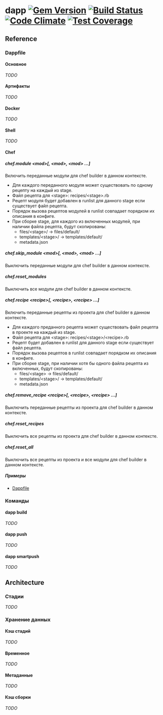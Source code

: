 # dapp [![Gem Version](https://badge.fury.io/rb/dapp.svg)](https://badge.fury.io/rb/dapp) [![Build Status](https://travis-ci.org/flant/dapp.svg)](https://travis-ci.org/flant/dapp) [![Code Climate](https://codeclimate.com/github/flant/dapp/badges/gpa.svg)](https://codeclimate.com/github/flant/dapp) [![Test Coverage](https://codeclimate.com/github/flant/dapp/badges/coverage.svg)](https://codeclimate.com/github/flant/dapp/coverage)

## Reference

### Dappfile

#### Основное
*TODO*

#### Артифакты
*TODO*

#### Docker
*TODO*

#### Shell
*TODO*

#### Chef

##### chef.module \<mod\>[, \<mod\>, \<mod\> ...]
Включить переданные модули для chef builder в данном контексте.

* Для каждого переданного модуля может существовать по одному рецепту на каждый из stage.
* Файл рецепта для \<stage\>: recipes/\<stage\>.rb
* Рецепт модуля будет добавлен в runlist для данного stage если существует файл рецепта.
* Порядок вызова рецептов модулей в runlist совпадает порядком их описания в конфиге.
* При сборке stage, для каждого из включенных модулей, при наличии файла рецепта, будут скопированы:
  * files/\<stage\>/ -> files/default/
  * templates/\<stage\>/ -> templates/default/
  * metadata.json

##### chef.skip_module \<mod\>[, \<mod\>, \<mod\> ...]
Выключить переданные модули для chef builder в данном контексте.

##### chef.reset_modules
Выключить все модули для chef builder в данном контексте.

##### chef.recipe \<recipe\>[, \<recipe\>, \<recipe\> ...]
Включить переданные рецепты из проекта для chef builder в данном контексте.

* Для каждого преданного рецепта может существовать файл рецепта в проекте на каждый из stage.
* Файл рецепта для \<stage\>: recipes/\<stage\>/\<recipe\>.rb
* Рецепт будет добавлен в runlist для данного stage если существует файл рецепта.
* Порядок вызова рецептов в runlist совпадает порядком их описания в конфиге.
* При сборке stage, при наличии хотя бы одного файла рецепта из включенных, будут скопированы:
  * files/\<stage\> -> files/default/
  * templates/\<stage\>/ -> templates/default/
  * metadata.json

##### chef.remove_recipe \<recipe\>[, \<recipe\>, \<recipe\> ...]
Выключить переданные рецепты из проекта для chef builder в данном контексте.

##### chef.reset_recipes
Выключить все рецепты из проекта для chef builder в данном контексте.

##### chef.reset_all
Выключить все рецепты из проекта и все модули для chef builder в данном контексте.

##### Примеры
* [Dappfile](doc/example/Dappfile.chef.1)

### Команды

#### dapp build
*TODO*

#### dapp push
*TODO*

#### dapp smartpush
*TODO*

## Architecture

### Стадии
*TODO*

### Хранение данных

#### Кэш стадий
*TODO*

#### Временное
*TODO*

#### Метаданные
*TODO*

#### Кэш сборки
*TODO*
